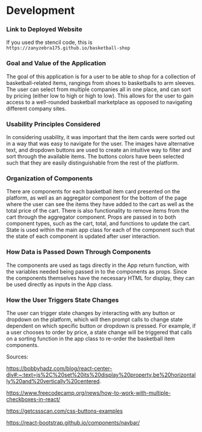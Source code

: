 # Development

### Link to Deployed Website
If you used the stencil code, this is `https://zanyzebra175.github.io/basketball-shop`

### Goal and Value of the Application

The goal of this application is for a user to be able to shop for a collection of basketball-related items, rangings from shoes to basketballs to arm sleeves. The user can select from multiple companies all in one place, and can sort by pricing (either low to high or high to low). This allows for the user to gain access to a well-rounded basketball marketplace as opposed to navigating different company sites. 

### Usability Principles Considered

In considering usability, it was important that the item cards were sorted out in a way that was easy to navigate for the user. The images have alternative text, and dropdown buttons are used to create an intuitive way to filter and sort through the available items. The buttons colors have been selected such that they are easily distinguishable from the rest of the platform. 

### Organization of Components

There are components for each basketball item card presented on the platform, as well as an aggregator component for the bottom of the page where the user can see the items they have added to the cart as well as the total price of the cart. There is also functionality to remove items from the cart through the aggregator component. Props are passed in to both component types, such as the cart, total, and functions to update the cart. State is used within the main app class for each of the component such that the state of each component is updated after user interaction. 

### How Data is Passed Down Through Components

The components are used as tags directly in the App return function, with the variables needed being passed in to the components as props. Since the components themselves have the necessary HTML for display, they can be used directly as inputs in the App class. 

### How the User Triggers State Changes

The user can trigger state changes by interacting with any button or dropdown on the platform, which will then prompt calls to change state dependent on which specific button or dropdown is pressed. For example, if a user chooses to order by price, a state change will be triggered that calls on a sorting function in the app class to re-order the basketball item components. 

Sources: 

https://bobbyhadz.com/blog/react-center-div#:~:text=js%2C%20set%20its%20display%20property,be%20horizontally%20and%20vertically%20centered.


https://www.freecodecamp.org/news/how-to-work-with-multiple-checkboxes-in-react/

https://getcssscan.com/css-buttons-examples


https://react-bootstrap.github.io/components/navbar/
